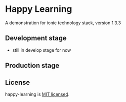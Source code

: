 Happy Learning
==============

A demonstration for ionic technology stack, version 1.3.3

## Development stage
- still in develop stage for now

## Production stage

## License
happy-learning is [MIT licensed](./LICENSE).
